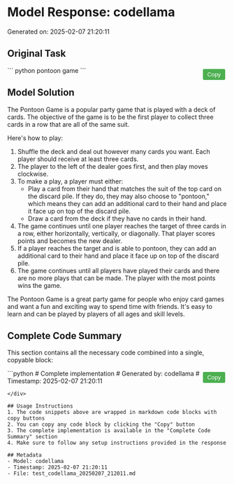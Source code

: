 # Model Response: codellama
Generated on: 2025-02-07 21:20:11


<style>
.copy-button {
    position: absolute;
    top: 5px;
    right: 5px;
    padding: 5px 10px;
    background-color: #4CAF50;
    color: white;
    border: none;
    border-radius: 3px;
    cursor: pointer;
    z-index: 1;
}
.code-container {
    position: relative;
    margin: 10px 0;
}
.copy-button:hover {
    background-color: #45a049;
}
.copy-button:active {
    background-color: #3d8b40;
}
</style>

<script>
function copyCode(buttonElement) {
    const codeBlock = buttonElement.parentElement.querySelector('code');
    const range = document.createRange();
    range.selectNode(codeBlock);
    window.getSelection().removeAllRanges();
    window.getSelection().addRange(range);
    try {
        document.execCommand('copy');
        buttonElement.textContent = 'Copied!';
        setTimeout(() => {
            buttonElement.textContent = 'Copy';
        }, 2000);
    } catch(e) {
        console.error('Failed to copy text:', e);
        buttonElement.textContent = 'Failed to copy';
    }
    window.getSelection().removeAllRanges();
}
</script>


## Original Task
<div class="code-container">
<button class="copy-button" onclick="copyCode(this)">Copy</button>
```
python pontoon game
```
</div>

## Model Solution

The Pontoon Game is a popular party game that is played with a deck of cards. The objective of the game is to be the first player to collect three cards in a row that are all of the same suit.

Here's how to play:

1. Shuffle the deck and deal out however many cards you want. Each player should receive at least three cards.
2. The player to the left of the dealer goes first, and then play moves clockwise.
3. To make a play, a player must either:
	* Play a card from their hand that matches the suit of the top card on the discard pile. If they do, they may also choose to "pontoon," which means they can add an additional card to their hand and place it face up on top of the discard pile.
	* Draw a card from the deck if they have no cards in their hand.
4. The game continues until one player reaches the target of three cards in a row, either horizontally, vertically, or diagonally. That player scores points and becomes the new dealer.
5. If a player reaches the target and is able to pontoon, they can add an additional card to their hand and place it face up on top of the discard pile.
6. The game continues until all players have played their cards and there are no more plays that can be made. The player with the most points wins the game.

The Pontoon Game is a great party game for people who enjoy card games and want a fun and exciting way to spend time with friends. It's easy to learn and can be played by players of all ages and skill levels.

## Complete Code Summary
This section contains all the necessary code combined into a single, copyable block:

<div class="code-container">
<button class="copy-button" onclick="copyCode(this)">Copy</button>
```python
# Complete implementation
# Generated by: codellama
# Timestamp: 2025-02-07 21:20:11


```
</div>

## Usage Instructions
1. The code snippets above are wrapped in markdown code blocks with copy buttons
2. You can copy any code block by clicking the "Copy" button
3. The complete implementation is available in the "Complete Code Summary" section
4. Make sure to follow any setup instructions provided in the response

## Metadata
- Model: codellama
- Timestamp: 2025-02-07 21:20:11
- File: test_codellama_20250207_212011.md
